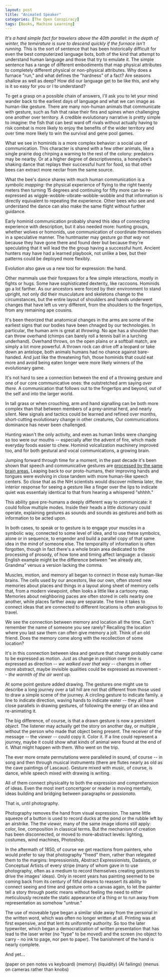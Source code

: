 ```yaml
---
layout: post
title: "Animated Speaker"
categories: [The Open Conspiracy]
tags: [Books, Machine Learning]
---
```


<i>It's a hard simple fact for travelers above the 40th parallel: in the depth of winter, the temerature is sure to descend quickly if the furnace isn't running.</i> This is the sort of sentence that has been historically difficult for even the best computerized language bots, both of the kind that attempt to understand human language and those that try to emulate it. The simple sentence has a range of different embodiments that map physical attributes to completely different physical or non-physical attributes. Why does a furnace "run," and what defines the "hardness" of a fact? Are seasons shallow as well as deep? How did our language get to be like this, and why is it so easy for you or I to understand?

<!--more-->

To get a grasp on a possible chain of answers, I'll ask you to let your mind wander back to the earliest days of language and what we can image as human-like gesture. There are many non-human animals that communicate with gesture, such as fish that raise their fins and spines when challenging one another over territory. A credible evolutionary narrative is pretty simple to imagine: the fish that can best ward off rivals without actually having to risk combat is more likely to enjoy the benefits of the wider territory and over time more likely to win the survival and gene pool games.

What we see in hominids is a more complex behavior: a social use of communication. This character is shared with a few other animals, like a single prairie dog chirping a warning to the rest of the colony: predators may be nearby. Or at a higher degree of descriptiveness, a honeybee's shaking dance that replays their successful hunt for food, so that other bees can extract more nectar from the same source.

What the bee's dance shares with much human communication is a _symbolic mapping:_ the physical experience of flying to the right twenty meters then turning 15 degrees and continuing for fifty more can be re-expressed as wiggle-wobble-vibrate-wobble-wobble and that information is directly equivalent to repeating the experience. Other bees who see and understand the dance can also make the same flight without further guidance.

Early hominid communication probably shared this idea of connecting experience with description, but it also needed more: hunting groups, whether wolves or homonids, use communication of coordinate themselves in a speculative manner. The huntmaster may gesture _go that way_ not because they have gone there and found deer but because they're speculating that it will lead the the group having a successful hunt. Ancient hunters may have had a learned playbook, not unlike a bee, but their patterns could be deployed more flexibly.

Evolution also gave us a new tool for expression: the hand.

Other mammals use their forepaws for a few simple interactions, mostly in fights or hugs. Some have sophisticated dexterity, like raccoons. Hominids go a lot farther. As our ancestors were forced by their environment to stand upright, not only did their musculature and skeletons change to the circumstances, but the entire layout of shoulders and hands underwent changes that have left us very different, from the shoulders to the fingertips, from any remaining ape cousins.

It's been theorized that anatomical changes in the arms are some of the earliest signs that our bodies have been chnaged by our technologies. In particular, the human arm is great at _throwing._ No ape has a shoulder than can throw overhand (chimps can barely roll a tennis ball in a lurching underhand). Overhand throws, on the open plains or a softball match, are simply a lot more powerful. A thrown rock can drive off a leopard or take down an antelope, both animals humans had no chance against bare-handed. And just like the threatening fish, those hominids that could eat more and avoid being eaten longer were more likely winners of the evolutionary game.

It's not hard to see a connection between the end of a throwing gesture and one of our core communicative ones: the outstretched arm saying _over there._ A communication that follows out to the fingertips and beyond, out of the self and into the larger world.

In tall grass or when crouching, arm and hand signalling can be both more complex than that between members of a prey-animal herd, and nearly silent. New signals and tactics could be learned and refined over months, short-cutting evolutionary change in other creatures, Our communications dominance has never been challenged.

Hunting wasn't the only activity, and even as human limbs were changing so too were our mouths -- especially after the advent of fire, which made everyday foods easier to chew. Hominid volcalization machinery improved too, and for both gestural and vocal communications, a growing brain.

Jumping forward through time for a moment, in the past decade it's been shown that speech and communicative gestures are <a href="https://www.pnas.org/content/106/49/20664.short">processed by the same brain areas.</a> Leaping back to our proto-humans, their improving hands and tongues were evolving in close tandem with more human-like speech centers. So close that as the NIH scientists would discover millenia later, the interior response for seeing a gesture like a finger over the lips to indicate quiet was essentialy identical to that from hearing a whispered "shhhh."

This ability gave pre-humans a deeply different way to communicate: it could follow multiple modes. Inside their heads a little dictionary could operate, explaining gestures as sounds and sounds as gestures and both as information to be acted upon.

In both cases, to speak or to gesture is to engage your muscles in a symbolic way, connected to some level of idea, and to use these symbolcs, alone or in sequence, to engender and build a parallel copy of that same idea in the mind of someone else. The temporality of information is often forgotten, though in fact there's a whole brain area dedicated to the processing of prosody, of how tone and timing affect language: a classic English example might be the difference between "we already ate, Grandma" versus a version lacking the comma.

Muscles, motion, and memory all began to connect in those ealy human-like brains. The cells used by our ancestors, like our own, often stored new memories about places and things in a layout along sheet of memory cells that, from a modern viewpoint, often looks a little like a cartoony map. Memories about neighboring paces are often stored in cells nearby one another, while places farther away are separate. The time it takes to connect ideas that are connected to different locations is often analogous to travel.

We see the connection between memory and location all the time. Can't remember the name of someone you see rarely? Recalling the location where you last saw them can often give memory a jolt. Think of an old friend. Does the memory come along with the recollection of some location?

It's in this connection between idea and gesture that change probably came to be expressed as motion. Just as change in position over time is expressed as direction -- _we walked over that way_ -- changes in other more abstract, maybe invisible qualities could be expressed as movement -- _the warmth of the air went up._

At some point gesture added drawing. The gestures one might use to describe a long journey over a tall hill are not that different from those used to draw a simple scene of the journey. A circling gesture to indicate family. a line to indicate direction, waving hands to indicate water -- they all have close parallels in drawing gestures, of following the energy of an idea and re-animating it.

The big difference, of course, is that a drawn gesture is now a persistent _object._ The listener may actually get the story on another day, or multiple , without the person who made that object being present. The receiver of the message -- the _viewer_ -- could copy it. Color it. If a line could represent a journey, maybe it could show what kinds of animal were found at the end of it. What might happen with them. Who went on the trip.

The ever more ornate permutations were paralleled in sound, of course -- in song and then through musical instruments (there are flutes nearly as old as the cave paintings of Lascaux). Gesture mixed with music, of course, is dance, while speech mixed with drawing is writing.

All of them connect physicality to both the expression and comprehension of ideas. Even the most inert concertgoer or reader is moving mentally, ideas building and bridging between paragraphs or _passionato._

That is, until photography.

Photography removes the hand from visual expression. The same little squeeze of a button is used to record ducks at the pond or the rubble left by an airstrike. The the _viewer,_ many of the same image idioms still apply: color, line, composition in classical terms. But the mechanism of creation has been disconnected, or moved to more-abstract levels: lighting, costumes, wind machines, Photoshop.

In the aftermath of 1850, of course we get reactions from painters, who would prefer to say that photography "freed" them, rather than relegated them to the margins: Impressionists, Abstract Expressionists, Dadaists, or Conceptual Artists of every stripe (many of whom gave in to use photography, often as a medium to record themselves creating gestures to drive the images' ideas). Only in recent years has painting seemed to be coming back from its century of fitful dreams to reassert its ability to connect seeing and time and gesture onto a canvas again, to let the painter tell a story through poetic means without feeling the need to either meticulously recreate the static appearance of a thing or to run away from representation as somehow "untrue."

The use of moveable type began a similar slide away from the personal in the written word, which was often no longer written at all. Printing was at first expensive, and that lent its uniformity authority. So too the later typewriter, which began a democratization of written presentation that has lead to the laser writer (no "type" to be moved) and the screen (no object to carry - no ink to page, nor pen to paper). The banishment of the hand is nearly complete.

And yet...

(paper on pen notes vs keyboard) (memory) (liquidity) (AI failings) (menus on cameras rather than knobs)